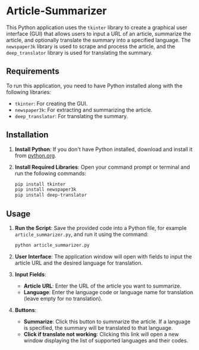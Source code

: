 # Article-Summarizer
This Python application uses the `tkinter` library to create a graphical user interface (GUI) that allows users to input a URL of an article, summarize the article, and optionally translate the summary into a specified language. The `newspaper3k` library is used to scrape and process the article, and the `deep_translator` library is used for translating the summary.

## Requirements

To run this application, you need to have Python installed along with the following libraries:

- `tkinter`: For creating the GUI.
- `newspaper3k`: For extracting and summarizing the article.
- `deep_translator`: For translating the summary.

## Installation

1. **Install Python**: If you don't have Python installed, download and install it from [python.org](https://www.python.org/).

2. **Install Required Libraries**: Open your command prompt or terminal and run the following commands:

    ```bash
    pip install tkinter
    pip install newspaper3k
    pip install deep-translator
    ```

## Usage

1. **Run the Script**: Save the provided code into a Python file, for example `article_summarizer.py`, and run it using the command:

    ```bash
    python article_summarizer.py
    ```

2. **User Interface**: The application window will open with fields to input the article URL and the desired language for translation.

3. **Input Fields**:
    - **Article URL**: Enter the URL of the article you want to summarize.
    - **Language**: Enter the language code or language name for translation (leave empty for no translation).

4. **Buttons**:
    - **Summarize**: Click this button to summarize the article. If a language is specified, the summary will be translated to that language.
    - **Click if translate not working**: Clicking this link will open a new window displaying the list of supported languages and their codes.

